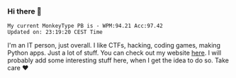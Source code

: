 ### Hi there 👋
<!-- PB START -->
```
My current MonkeyType PB is - WPM:94.21 Acc:97.42
Updated on: 23:19:20 CEST Time
```
<!-- PB END -->
I'm an IT person, just overall. I like CTFs, hacking, coding games, making Python apps. Just a lot of stuff.
You can check out my website [here](https://skill3472.github.io/).
I will probably add some interesting stuff here, when I get the idea to do so. Take care ❤️

